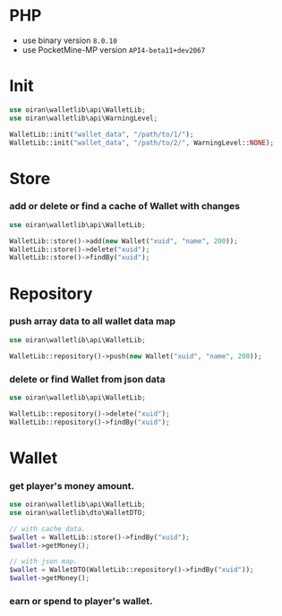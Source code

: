 # PHP

- use binary version `8.0.10`
- use PocketMine-MP version `API4-beta11+dev2067`

# Init
```php  
use oiran\walletlib\api\WalletLib;
use oiran\walletlib\api\WarningLevel;

WalletLib::init("wallet_data", "/path/to/1/");
WalletLib::init("wallet_data", "/path/to/2/", WarningLevel::NONE);
```

# Store

### add or delete or find  a cache of Wallet with changes
```php  
use oiran\walletlib\api\WalletLib;

WalletLib::store()->add(new Wallet("xuid", "name", 200));
WalletLib::store()->delete("xuid");
WalletLib::store()->findBy("xuid");
```

# Repository

### push array data to all wallet data map
```php  
use oiran\walletlib\api\WalletLib;

WalletLib::repository()->push(new Wallet("xuid", "name", 200));
```

### delete or find Wallet from json data
```php  
use oiran\walletlib\api\WalletLib;

WalletLib::repository()->delete("xuid");
WalletLib::repository()->findBy("xuid");
```

# Wallet

### get player's money amount.
```php  
use oiran\walletlib\api\WalletLib;
use oiran\walletlib\dto\WalletDTO;

// with cache data.
$wallet = WalletLib::store()->findBy("xuid");
$wallet->getMoney();

// with json map.
$wallet = WalletDTO(WalletLib::repository()->findBy("xuid"));
$wallet->getMoney();
```

### earn or spend to player's wallet.
```php  
```
